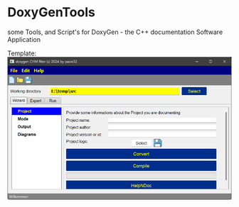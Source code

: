 # DoxyGenTools
 some Tools, and Script's for DoxyGen - the C++ documentation Software Application

 Template:
 ![screen000.png](img/screen000.png)

